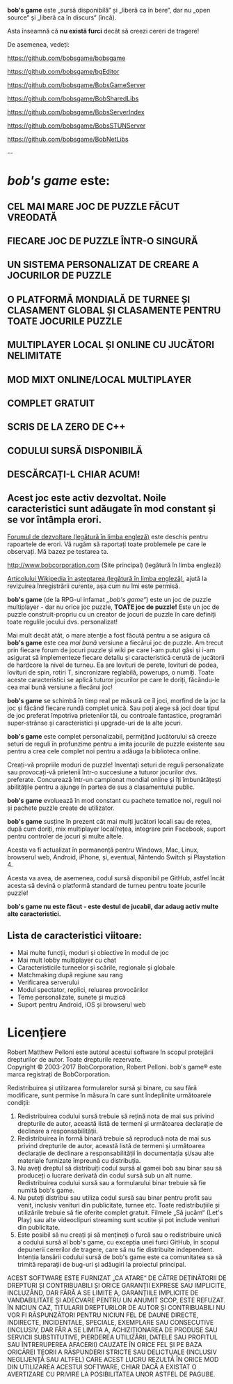 **bob's game** este „sursă disponibilă“ și „liberă ca în bere“, dar nu „open source“ și „liberă ca în discurs“ (încă).

Asta înseamnă că **nu există furci** decât să creezi cereri de tragere!

De asemenea, vedeți:

https://github.com/bobsgame/bobsgame

https://github.com/bobsgame/bgEditor

https://github.com/bobsgame/BobsGameServer

https://github.com/bobsgame/BobSharedLibs

https://github.com/bobsgame/BobsServerIndex

https://github.com/bobsgame/BobsSTUNServer

https://github.com/bobsgame/BobNetLibs

--


# *bob's game* este:

## CEL MAI MARE JOC DE PUZZLE FĂCUT VREODATĂ

## FIECARE JOC DE PUZZLE ÎNTR-O SINGURĂ

## UN SISTEMA PERSONALIZAT DE CREARE A JOCURILOR DE PUZZLE

## O PLATFORMĂ MONDIALĂ DE TURNEE ȘI CLASAMENT GLOBAL ȘI CLASAMENTE PENTRU TOATE JOCURILE PUZZLE

## MULTIPLAYER LOCAL ȘI ONLINE CU JUCĂTORI NELIMITATE

## MOD MIXT ONLINE/LOCAL MULTIPLAYER

## COMPLET GRATUIT

## SCRIS DE LA ZERO DE C++

## CODULUI SURSĂ DISPONIBILĂ

## DESCĂRCAȚI-L CHIAR ACUM!

## Acest joc este activ dezvoltat. Noile caracteristici sunt adăugate în mod constant și se vor întâmpla erori.

[Forumul de dezvoltare (legătură în limba engleză)](http://bobsgame.com/forum) este deschis pentru rapoartele de erori. Vă rugăm să raportați toate problemele pe care le observați. Mă bazez pe testarea ta.

http://www.bobcorporation.com (Site principal) (legătură în limba engleză)

[Articolului Wikipedia în așteptarea (legătură în limba engleză)](https://en.wikipedia.org/w/index.php?title=Bob%27s_Game&oldid=713042467), ajută la revizuirea înregistrării curente, așa cum nu îmi este permisă.

**bob's game** (de la RPG-ul infamat *„bob's game“*) este un joc de puzzle multiplayer - dar nu orice joc puzzle, **TOATE joc de puzzle!** Este un joc de puzzle construit-propriu cu un creator de jocuri de puzzle în care definiți toate regulile jocului dvs. personalizat!

Mai mult decât atât, o mare atenție a fost făcută pentru a se asigura că **bob's game** este cea *mai bună* versiune a fiecărui joc de puzzle. Am trecut prin fiecare forum de jocuri puzzle și wiki pe care l-am putut găsi și i-am asigurat să implementeze fiecare detaliu și caracteristică cerută de jucătorii de hardcore la nivel de turneu. Ea are lovituri de perete, lovituri de podea, lovituri de spin, rotiri T, sincronizare reglabilă, powerups, o numiți. Toate aceste caracteristici se aplică tuturor jocurilor pe care le doriți, făcându-le cea mai bună versiune a fiecărui joc!

**bob's game** se schimbă în timp real pe măsură ce îl joci, morfind de la joc la joc și făcând fiecare rundă complet unică. Sau poți alege să joci doar tipul de joc preferat împotriva prietenilor tăi, cu controale fantastice, programări super-strânse și caracteristici și upgrade-uri de la alte jocuri.

**bob's game** este complet personalizabil, permițând jucătorului să creeze seturi de reguli în profunzime pentru a imita jocurile de puzzle existente sau pentru a crea cele complet noi pentru a adăuga la biblioteca online.

Creați-vă propriile moduri de puzzle! Inventați seturi de reguli personalizate sau provocați-vă prietenii într-o succesiune a tuturor jocurilor dvs. preferate. Concurează într-un campionat mondial online și îți îmbunătățești abilitățile pentru a ajunge în partea de sus a clasamentului public.

**bob's game** evoluează în mod constant cu pachete tematice noi, reguli noi și pachete puzzle create de utilizator.

**bob's game** susține în prezent cât mai mulți jucători locali sau de rețea, după cum doriți, mix multiplayer local/rețea, integrare prin Facebook, suport pentru controler de jocuri și multe altele.

Acesta va fi actualizat în permanență pentru Windows, Mac, Linux, browserul web, Android, iPhone, și, eventual, Nintendo Switch și Playstation 4.

Acesta va avea, de asemenea, codul sursă disponibil pe GitHub, astfel încât acesta să devină o platformă standard de turneu pentru toate jocurile puzzle!

**bob's game nu este făcut - este destul de jucabil, dar adaug activ multe alte caracteristici.**

## Lista de caracteristici viitoare:
* Mai multe funcții, moduri și obiective în modul de joc
* Mai mult lobby multiplayer cu chat
* Caracteristicile turneelor ​​și scările, regionale și globale
* Matchmaking după regiune sau rang
* Verificarea serverului
* Modul spectator, replici, reluarea provocărilor
* Teme personalizate, sunete și muzică
* Suport pentru Android, iOS și browserul web

# Licențiere
Robert Matthew Pelloni este autorul acestui software în scopul protejării drepturilor de autor. Toate drepturile rezervate.<br />
Copyright © 2003-2017 BobCorporation, Robert Pelloni. bob's game® este marca registrați de BobCorporation.

Redistribuirea și utilizarea formularelor sursă și binare, cu sau fără modificare, sunt permise în măsura în care sunt îndeplinite următoarele condiții:
1. Redistribuirea codului sursă trebuie să rețină nota de mai sus privind drepturile de autor, această listă de termeni și următoarea declarație de declinare a responsabilității.
2. Redistribuirea în formă binară trebuie să reproducă nota de mai sus privind drepturile de autor, această listă de termeni și următoarea declarație de declinare a responsabilității în documentația și/sau alte materiale furnizate împreună cu distribuția.
3. Nu aveți dreptul să distribuiți codul sursă al gamei bob sau binar sau să produceți o lucrare derivată din codul sursă sub un alt nume. Redistribuirea codului sursă sau a formularului binar trebuie să fie numită bob's game.
4. Nu puteți distribui sau utiliza codul sursă sau binar pentru profit sau venit, inclusiv venituri din publicitate, turnee etc. Toate redistribuțiile și utilizările trebuie să fie oferite complet gratuit. Filmele „Să jucăm“ (Let's Play) sau alte videoclipuri streaming sunt scutite și pot include venituri din publicitate.
5. Este posibil să nu creați și să mențineți o furcă sau o redistribuire unică a codului sursă al bob's game, cu excepția unei furci GitHub, în scopul depunerii cererilor de tragere, care să nu fie distribuite independent. Intenția lansării codului sursă de bob's game este ca comunitatea sa să trimită reparații de bug-uri și adăugiri la proiectul principal.

ACEST SOFTWARE ESTE FURNIZAT „CA ATARE“ DE CĂTRE DEȚINĂTORII DE DREPTURI ȘI CONTRIBUABILI ȘI ORICE GARANȚII EXPRESE SAU IMPLICITE, INCLUZÂND, DAR FĂRĂ A SE LIMITE A, GARANȚIILE IMPLICITE DE VANDABILITATE ȘI ADECVARE PENTRU UN ANUMIT SCOP, ESTE REFUZAT. ÎN NICIUN CAZ, TITULARII DREPTURILOR DE AUTOR ȘI CONTRIBUABILI NU VOR FI RĂSPUNZĂTORI PENTRU NICIUN FEL DE DAUNE DIRECTE, INDIRECTE, INCIDENTALE, SPECIALE, EXEMPLARE SAU CONSECUTIVE (INCLUSIV, DAR FĂR A SE LIMITA A, ACHIZIȚIONAREA DE PRODUSE SAU SERVICII SUBSTITUTIVE, PIERDEREA UTILIZĂRII, DATELE SAU PROFITUL SAU ÎNTRERUPEREA AFACERII) CAUZATE ÎN ORICE FEL ȘI PE BAZA ORICĂREI TEORII A RĂSPUNDERII STRICTE SAU DELICTUALE (INCLUSIV NEGLIJENȚĂ SAU ALTFEL) CARE ACEST LUCRU REZULTĂ ÎN ORICE MOD DIN UTILIZAREA ACESTUI SOFTWARE, CHIAR DACĂ A EXISTAT O AVERTIZARE CU PRIVIRE LA POSIBILITATEA UNOR ASTFEL DE PAGUBE.
